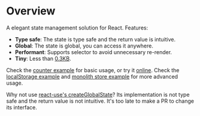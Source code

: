 # Overview

A elegant state management solution for React. Features:

- **Type safe**: The state is type safe and the return value is intuitive.
- **Global**: The state is global, you can access it anywhere.
- **Performant**: Supports selector to avoid unnecessary re-render.
- **Tiny**: Less than [0.3KB](https://bundlephobia.com/package/create-global-state).

Check the [counter example](./examples/Counter.tsx) for basic usage, or try it [online](https://codesandbox.io/p/sandbox/jtfywj).
Check the [localStorage example](./examples/CounterLocalStorage.tsx) and [monolith store example](./examples/MonolithStore.tsx) for more advanced usage.

Why not use [react-use's createGlobalState](https://github.com/streamich/react-use/blob/master/docs/createGlobalState.md)? Its implementation is not type safe and the return value is not intuitive. It's too late to make a PR to change its interface.

